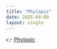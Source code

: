 ```yaml
---
title: "Phylopic"
date: 2025-04-09
layout: single
---
```


👉 [Phylopic](/posts/phylopic/index.html)
